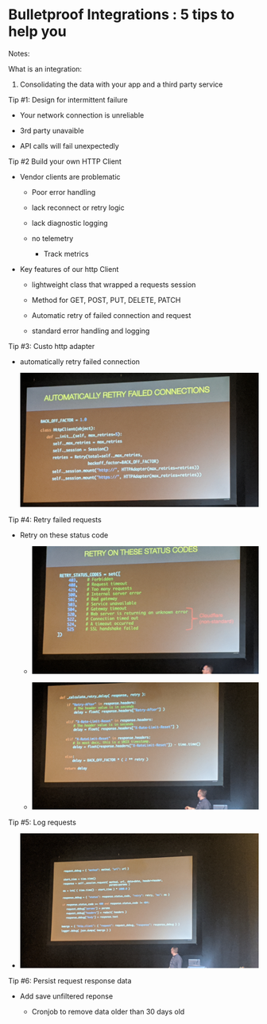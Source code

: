 # Bulletproof Integrations : 5 tips to help you



Notes:



What is an integration:

1. Consolidating the data with your app and a third party service



Tip #1: Design for intermittent failure

* Your network connection is unreliable

* 3rd party unavaible

* API calls will fail unexpectedly

Tip #2 Build your own HTTP Client

* Vendor clients are problematic
  
  * Poor error handling
  
  * lack reconnect or retry logic
  
  * lack diagnostic logging
  
  * no telemetry
    
    * Track metrics

* Key features of our http Client
  
  * lightweight class that wrapped a requests session
  
  * Method for GET, POST, PUT, DELETE, PATCH
  
  * Automatic retry of failed connection and request
  
  * standard error handling and logging

Tip #3: Custo http adapter

* automatically retry failed connection 
  
  ![IMG_20191116_150954.jpg](pictures/IMG_20191116_150954.jpg)

Tip #4: Retry failed requests

- Retry on these status code
  
  -  ![](pictures/IMG_20191116_151133.jpg)
  
  - ![](pictures/IMG_20191116_151336.jpg)

Tip #5: Log requests

- ![](pictures/IMG_20191116_151512.jpg)

Tip #6: Persist request response data

- Add save unfiltered reponse
  
  - Cronjob to remove data older than 30 days old














